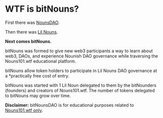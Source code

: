 # WTF is bitNouns?

First there was [NounsDAO](https://nouns.wtf/).

Then there was [Lil Nouns](https://lilnouns.wtf/).

**Next comes bitNouns.**

bitNouns was formed to give new web3 participants a way to learn about web3, DAOs, and experience Nounish DAO governance while traversing the Nouns101.wtf educational platform.

bitNouns allow token holders to participate in Lil Nouns DAO governance at a \*practically free cost of entry.

bitNouns was started with 1 Lil Noun delegated to them by the bitNounders (founders) and creators of Nouns101.wtf. The number of tokens delegated to bitNouns may grow over time.

**Disclaimer:** bitNounsDAO is for educational purposes related to [Nouns101.wtf only](https://www.nouns101.wtf/).

